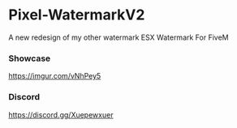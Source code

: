 # Pixel-WatermarkV2
A new redesign of my other watermark
ESX Watermark For FiveM

### Showcase
https://imgur.com/vNhPey5

### Discord
https://discord.gg/Xuepewxuer
